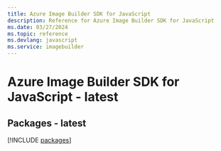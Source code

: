 ```yaml
---
title: Azure Image Builder SDK for JavaScript
description: Reference for Azure Image Builder SDK for JavaScript
ms.date: 03/27/2024
ms.topic: reference
ms.devlang: javascript
ms.service: imagebuilder
---
```

# Azure Image Builder SDK for JavaScript - latest
## Packages - latest
[!INCLUDE [packages](image-builder-index.md)]